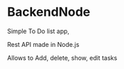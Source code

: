 # BackendNode
Simple To Do list app,

Rest API made in Node.js 

Allows to Add, delete, show, edit tasks
